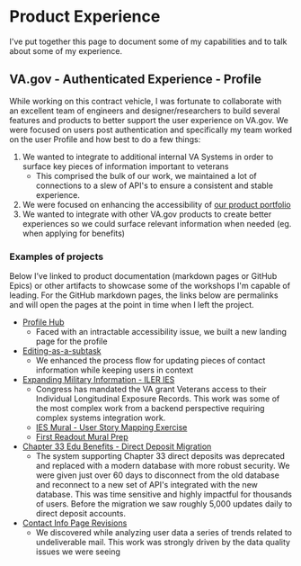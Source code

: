# Product Experience 

I've put together this page to document some of my capabilities and to talk about some of my experience.

## VA.gov - Authenticated Experience - Profile 

While working on this contract vehicle, I was fortunate to collaborate with an excellent team of engineers and designer/researchers to build several features and products to better support the user experience on VA.gov. We were focused on users post authentication and specifically my team worked on the user Profile and how best to do a few things: 

  1. We wanted to integrate to additional internal VA Systems in order to surface key pieces of information important to veterans
       -  This comprised the bulk of our work, we maintained a lot of connections to a slew of API's to ensure a consistent and stable experience.  
  2. We were focused on enhancing the accessibility of [our product portfolio](https://github.com/department-of-veterans-affairs/va.gov-team/blob/a4c22fdc7963b2b03b6b0b292a80b7c828d116fb/products/identity-personalization/profile/README.md)
  3. We wanted to integrate with other VA.gov products to create better experiences so we could surface relevant information when needed (eg. when applying for benefits)

### Examples of projects

Below I’ve linked to product documentation (markdown pages or GitHub Epics) or other artifacts to showcase some of the workshops I'm capable of leading. For the GitHub markdown pages, the links below are permalinks and will open the pages at the point in time when I left the project.

- [Profile Hub](https://github.com/department-of-veterans-affairs/va.gov-team/blob/a4c22fdc7963b2b03b6b0b292a80b7c828d116fb/products/identity-personalization/profile/hub/README.md)
     - Faced with an intractable accessibility issue, we built a new landing page for the profile
- [Editing-as-a-subtask](https://github.com/department-of-veterans-affairs/va.gov-team/blob/a4c22fdc7963b2b03b6b0b292a80b7c828d116fb/products/identity-personalization/profile/editing-as-a-subtask/README.md)
     - We enhanced the process flow for updating pieces of contact information while keeping users in context
- [Expanding Military Information - ILER IES](https://github.com/department-of-veterans-affairs/va.gov-team/blob/a4c22fdc7963b2b03b6b0b292a80b7c828d116fb/products/identity-personalization/profile/military-information/2024-ies/README.md)
     - Congress has mandated the VA grant Veterans access to their Individual Longitudinal Exposure Records. This work was some of the most complex work from a backend perspective requiring complex systems integration work.  
     - [IES Mural - User Story Mapping Exercise](https://app.mural.co/t/departmentofveteransaffairs9999/m/departmentofveteransaffairs9999/1695126310753/6ab8c3953d2eeaa067f666d5a03a754c5ded3d82?wid=0-1723060024022)
     - [First Readout Mural Prep](https://app.mural.co/t/departmentofveteransaffairs9999/m/departmentofveteransaffairs9999/1725050478478/cbc93cb664ebcfabf7312092de9b31784a6a3cda?sender=u16a52576302d4e7b64642954)
- [Chapter 33 Edu Benefits - Direct Deposit Migration](https://github.com/department-of-veterans-affairs/va.gov-team/tree/a4c22fdc7963b2b03b6b0b292a80b7c828d116fb/products/identity-personalization/direct-deposit/ch33-bdn-corpdb-migration)
     - The system supporting Chapter 33 direct deposits was deprecated and replaced with a modern database with more robust security. We were given just over 60 days to disconnect from the old database and reconnect to a new set of API's integrated with the new database. This was time sensitive and highly impactful for thousands of users. Before the migration we saw roughly 5,000 updates daily to direct deposit accounts. 
- [Contact Info Page Revisions](https://github.com/department-of-veterans-affairs/va.gov-team/issues/89505)
     - We discovered while analyzing user data a series of trends related to undeliverable mail. This work was strongly driven by the data quality issues we were seeing
 
